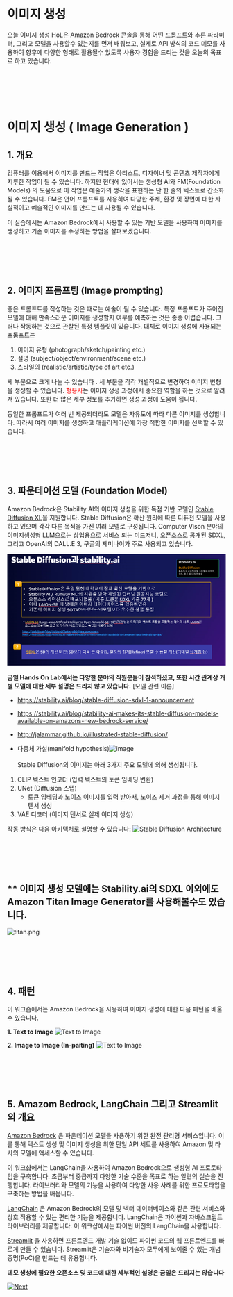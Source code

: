 # 이미지 생성

오늘 이미지 생성 HoL은 Amazon Bedrock 콘솔을 통해 어떤 프롬프트와 추론 파라미터, 그리고 모델을 사용할수 있는지를 먼저 배워보고,
실제로 API 방식의 코드 데모를 사용하여 향후에 다양한 형태로 활용될수 있도록 사용자 경험을 드리는 것을 오늘의 목표로 하고 있습니다.



<BR><BR><BR><BR>
# 이미지 생성 ( Image Generation )
## 1. 개요


컴퓨터를 이용해서 이미지를 만드는 작업은 아티스트, 디자이너 및 콘텐츠 제작자에게 지루한 작업이 될 수 있습니다. 하지만 현대에 있어서는 생성형 AI와 FM(Foundation Models) 의 도움으로 이 작업은 예술가의 생각을 표현하는 단 한 줄의 텍스트로 간소화될 수 있습니다. FM은 언어 프롬프트를 사용하여 다양한 주제, 환경 및 장면에 대한 사실적이고 예술적인 이미지를 만드는 데 사용될 수 있습니다. 

이 실습에서는 Amazon Bedrock에서 사용할 수 있는 기반 모델을 사용하여 이미지를 생성하고 기존 이미지를 수정하는 방법을 살펴보겠습니다.

<BR><BR><BR><BR>
## 2. 이미지 프롬프팅 (Image prompting)

좋은 프롬프트를 작성하는 것은 때로는 예술이 될 수 있습니다. 특정 프롬프트가 주어진 모델에 대해 만족스러운 이미지를 생성할지 여부를 예측하는 것은 종종 어렵습니다. 그러나 작동하는 것으로 관찰된 특정 템플릿이 있습니다. 
대체로 이미지 생성에 사용되는 프롬프트는 
1. 이미지 유형 (photograph/sketch/painting etc.)
2. 설명 (subject/object/environment/scene etc.) 
3. 스타일의  (realistic/artistic/type of art etc.)

세 부분으로 크게 나눌 수 있습니다 . 세 부분을 각각 개별적으로 변경하여 이미지 변형을 생성할 수 있습니다. <font color="red">형용사</font>는 이미지 생성 과정에서 중요한 역할을 하는 것으로 알려져 있습니다. 또한 더 많은 세부 정보를 추가하면 생성 과정에 도움이 됩니다. 

동일한 프롬프트가 여러 번 제공되더라도 모델은 자유도에 따라 다른 이미지를 생성합니다. 따라서 여러 이미지를 생성하고 애플리케이션에 가장 적합한 이미지를 선택할 수 있습니다.

<BR><BR><BR><BR>
## 3. 파운데이션 모델 (Foundation Model)

Amazon Bedrock은 Stability AI의 이미지 생성을 위한 독점 기반 모델인 [Stable Diffusion XL](https://stability.ai/stablediffusion)을 지원합니다. Stable Diffusion은 확산 원리에 따른 디퓨전 모델을 사용하고 있으며 각각 다른 목적을 가진 여러 모델로 구성됩니다. Computer Vison 분야의 이미지생성형 LLM으로는 상업용으로 서비스 되는 미드저니, 오픈소스로 공개된 SDXL, 그리고 OpenAI의 DALL.E 3, 구글의 제미나이가 주로 사용되고 있습니다.

![sdxl.png](images/sdxl.png)

**금일 Hands On Lab에서는 다양한 분야의 직원분들이 참석하셨고, 또한 시간 관계상 개별 모델에 대한 세부 설명은 드리지 않고 있습니다.**
[모델 관련 이론]

- https://stability.ai/blog/stable-diffusion-sdxl-1-announcement
  
- https://stability.ai/blog/stability-ai-makes-its-stable-diffusion-models-available-on-amazons-new-bedrock-service/

- http://jalammar.github.io/illustrated-stable-diffusion/ 

- 다중체 가설(manifold hypothesis)![image](https://github.com/son-kjun/bedrock-workshop/assets/148869296/1441fe67-dd0a-415b-b84c-393f64f393b8)
<BR><BR>
Stable Diffusion의 이미지는 아래 3가지 주요 모델에 의해 생성됩니다.
1. CLIP 텍스트 인코더 (입력 텍스트의 토큰 임베딩 변환)
2. UNet (Diffusion 스텝)
    - 토큰 임베딩과 노이즈 이미지를 입력 받아서, 노이즈 제거 과정을 통해 이미지 텐서 생성
3. VAE 디코더 (이미지 텐서로 실제 이미지 생성)

작동 방식은 다음 아키텍처로 설명할 수 있습니다:
![Stable Diffusion Architecture](./images/sd.png)

<BR><BR><BR><BR>
## ** 이미지 생성 모델에는 Stability.ai의 SDXL 이외에도 Amazon Titan Image Generator를 사용해볼수도 있습니다.
![titan.png](images/titan.png)

<BR><BR><BR><BR>
## 4. 패턴
이 워크숍에서는 Amazon Bedrock을 사용하여 이미지 생성에 대한 다음 패턴을 배울 수 있습니다.

**1. Text to Image**
    ![Text to Image](./images/71-txt-2-img.png)

    
**2. Image to Image (In-paiting)**
    ![Text to Image](./images/72-img-2-img.png)

<BR><BR><BR><BR>
## 5. Amazom Bedrock, LangChain 그리고 Streamlit의 개요
[Amazon Bedrock](https://aws.amazon.com/ko/bedrock/) 은 파운데이션 모델을 사용하기 위한 완전 관리형 서비스입니다. 이를 통해 텍스트 생성 및 이미지 생성을 위한 단일 API 세트를 사용하여 Amazon 및 타사의 모델에 액세스할 수 있습니다.

이 워크샵에서는 LangChain을 사용하여 Amazon Bedrock으로 생성형 AI 프로토타입을 구축합니다. 초급부터 중급까지 다양한 기술 수준을 목표로 하는 일련의 실습을 진행합니다. 라이브러리와 모델의 기능을 사용하여 다양한 사용 사례를 위한 프로토타입을 구축하는 방법을 배웁니다.

[LangChain](https://python.langchain.com/v0.2/docs/introduction/) 은 Amazon Bedrock의 모델 및 벡터 데이터베이스와 같은 관련 서비스와 상호 작용할 수 있는 편리한 기능을 제공합니다. LangChain은 파이썬과 자바스크립트 라이브러리를 제공합니다. 이 워크샵에서는 파이썬 버전의 LangChain을 사용합니다.

[Streamlit](https://streamlit.io/) 을 사용하면 프론트엔드 개발 기술 없이도 파이썬 코드의 웹 프론트엔드를 빠르게 만들 수 있습니다. Streamlit은 기술자와 비기술자 모두에게 보여줄 수 있는 개념 증명(PoC)을 만드는 데 유용합니다.

**데모 생성에 필요한 오픈소스 및 코드에 대한 세부적인 설명은 금일은 드리지는 않습니다**

[![Next](images/next.png)](01_Image_Generation.md)


